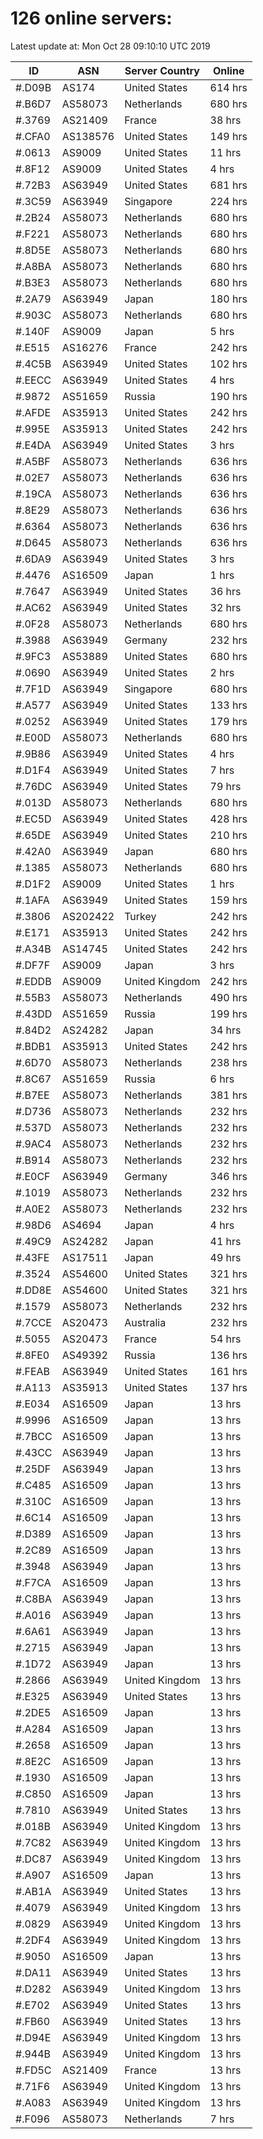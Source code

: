 # 126 online servers:

Latest update at: Mon Oct 28 09:10:10 UTC 2019

| ID | ASN | Server Country | Online |
| -- | --- | -------------- | ------ |
| #.D09B | AS174 | United States | 614 hrs |
| #.B6D7 | AS58073 | Netherlands | 680 hrs |
| #.3769 | AS21409 | France | 38 hrs |
| #.CFA0 | AS138576 | United States | 149 hrs |
| #.0613 | AS9009 | United States | 11 hrs |
| #.8F12 | AS9009 | United States | 4 hrs |
| #.72B3 | AS63949 | United States | 681 hrs |
| #.3C59 | AS63949 | Singapore | 224 hrs |
| #.2B24 | AS58073 | Netherlands | 680 hrs |
| #.F221 | AS58073 | Netherlands | 680 hrs |
| #.8D5E | AS58073 | Netherlands | 680 hrs |
| #.A8BA | AS58073 | Netherlands | 680 hrs |
| #.B3E3 | AS58073 | Netherlands | 680 hrs |
| #.2A79 | AS63949 | Japan | 180 hrs |
| #.903C | AS58073 | Netherlands | 680 hrs |
| #.140F | AS9009 | Japan | 5 hrs |
| #.E515 | AS16276 | France | 242 hrs |
| #.4C5B | AS63949 | United States | 102 hrs |
| #.EECC | AS63949 | United States | 4 hrs |
| #.9872 | AS51659 | Russia | 190 hrs |
| #.AFDE | AS35913 | United States | 242 hrs |
| #.995E | AS35913 | United States | 242 hrs |
| #.E4DA | AS63949 | United States | 3 hrs |
| #.A5BF | AS58073 | Netherlands | 636 hrs |
| #.02E7 | AS58073 | Netherlands | 636 hrs |
| #.19CA | AS58073 | Netherlands | 636 hrs |
| #.8E29 | AS58073 | Netherlands | 636 hrs |
| #.6364 | AS58073 | Netherlands | 636 hrs |
| #.D645 | AS58073 | Netherlands | 636 hrs |
| #.6DA9 | AS63949 | United States | 3 hrs |
| #.4476 | AS16509 | Japan | 1 hrs |
| #.7647 | AS63949 | United States | 36 hrs |
| #.AC62 | AS63949 | United States | 32 hrs |
| #.0F28 | AS58073 | Netherlands | 680 hrs |
| #.3988 | AS63949 | Germany | 232 hrs |
| #.9FC3 | AS53889 | United States | 680 hrs |
| #.0690 | AS63949 | United States | 2 hrs |
| #.7F1D | AS63949 | Singapore | 680 hrs |
| #.A577 | AS63949 | United States | 133 hrs |
| #.0252 | AS63949 | United States | 179 hrs |
| #.E00D | AS58073 | Netherlands | 680 hrs |
| #.9B86 | AS63949 | United States | 4 hrs |
| #.D1F4 | AS63949 | United States | 7 hrs |
| #.76DC | AS63949 | United States | 79 hrs |
| #.013D | AS58073 | Netherlands | 680 hrs |
| #.EC5D | AS63949 | United States | 428 hrs |
| #.65DE | AS63949 | United States | 210 hrs |
| #.42A0 | AS63949 | Japan | 680 hrs |
| #.1385 | AS58073 | Netherlands | 680 hrs |
| #.D1F2 | AS9009 | United States | 1 hrs |
| #.1AFA | AS63949 | United States | 159 hrs |
| #.3806 | AS202422 | Turkey | 242 hrs |
| #.E171 | AS35913 | United States | 242 hrs |
| #.A34B | AS14745 | United States | 242 hrs |
| #.DF7F | AS9009 | Japan | 3 hrs |
| #.EDDB | AS9009 | United Kingdom | 242 hrs |
| #.55B3 | AS58073 | Netherlands | 490 hrs |
| #.43DD | AS51659 | Russia | 199 hrs |
| #.84D2 | AS24282 | Japan | 34 hrs |
| #.BDB1 | AS35913 | United States | 242 hrs |
| #.6D70 | AS58073 | Netherlands | 238 hrs |
| #.8C67 | AS51659 | Russia | 6 hrs |
| #.B7EE | AS58073 | Netherlands | 381 hrs |
| #.D736 | AS58073 | Netherlands | 232 hrs |
| #.537D | AS58073 | Netherlands | 232 hrs |
| #.9AC4 | AS58073 | Netherlands | 232 hrs |
| #.B914 | AS58073 | Netherlands | 232 hrs |
| #.E0CF | AS63949 | Germany | 346 hrs |
| #.1019 | AS58073 | Netherlands | 232 hrs |
| #.A0E2 | AS58073 | Netherlands | 232 hrs |
| #.98D6 | AS4694 | Japan | 4 hrs |
| #.49C9 | AS24282 | Japan | 41 hrs |
| #.43FE | AS17511 | Japan | 49 hrs |
| #.3524 | AS54600 | United States | 321 hrs |
| #.DD8E | AS54600 | United States | 321 hrs |
| #.1579 | AS58073 | Netherlands | 232 hrs |
| #.7CCE | AS20473 | Australia | 232 hrs |
| #.5055 | AS20473 | France | 54 hrs |
| #.8FE0 | AS49392 | Russia | 136 hrs |
| #.FEAB | AS63949 | United States | 161 hrs |
| #.A113 | AS35913 | United States | 137 hrs |
| #.E034 | AS16509 | Japan | 13 hrs |
| #.9996 | AS16509 | Japan | 13 hrs |
| #.7BCC | AS16509 | Japan | 13 hrs |
| #.43CC | AS63949 | Japan | 13 hrs |
| #.25DF | AS63949 | Japan | 13 hrs |
| #.C485 | AS16509 | Japan | 13 hrs |
| #.310C | AS16509 | Japan | 13 hrs |
| #.6C14 | AS16509 | Japan | 13 hrs |
| #.D389 | AS16509 | Japan | 13 hrs |
| #.2C89 | AS16509 | Japan | 13 hrs |
| #.3948 | AS63949 | Japan | 13 hrs |
| #.F7CA | AS16509 | Japan | 13 hrs |
| #.C8BA | AS63949 | Japan | 13 hrs |
| #.A016 | AS63949 | Japan | 13 hrs |
| #.6A61 | AS63949 | Japan | 13 hrs |
| #.2715 | AS63949 | Japan | 13 hrs |
| #.1D72 | AS63949 | Japan | 13 hrs |
| #.2866 | AS63949 | United Kingdom | 13 hrs |
| #.E325 | AS63949 | United States | 13 hrs |
| #.2DE5 | AS16509 | Japan | 13 hrs |
| #.A284 | AS16509 | Japan | 13 hrs |
| #.2658 | AS16509 | Japan | 13 hrs |
| #.8E2C | AS16509 | Japan | 13 hrs |
| #.1930 | AS16509 | Japan | 13 hrs |
| #.C850 | AS16509 | Japan | 13 hrs |
| #.7810 | AS63949 | United States | 13 hrs |
| #.018B | AS63949 | United Kingdom | 13 hrs |
| #.7C82 | AS63949 | United Kingdom | 13 hrs |
| #.DC87 | AS63949 | United Kingdom | 13 hrs |
| #.A907 | AS16509 | Japan | 13 hrs |
| #.AB1A | AS63949 | United States | 13 hrs |
| #.4079 | AS63949 | United Kingdom | 13 hrs |
| #.0829 | AS63949 | United Kingdom | 13 hrs |
| #.2DF4 | AS63949 | United Kingdom | 13 hrs |
| #.9050 | AS16509 | Japan | 13 hrs |
| #.DA11 | AS63949 | United States | 13 hrs |
| #.D282 | AS63949 | United Kingdom | 13 hrs |
| #.E702 | AS63949 | United States | 13 hrs |
| #.FB60 | AS63949 | United States | 13 hrs |
| #.D94E | AS63949 | United Kingdom | 13 hrs |
| #.944B | AS63949 | United Kingdom | 13 hrs |
| #.FD5C | AS21409 | France | 13 hrs |
| #.71F6 | AS63949 | United Kingdom | 13 hrs |
| #.A083 | AS63949 | United Kingdom | 13 hrs |
| #.F096 | AS58073 | Netherlands | 7 hrs |

